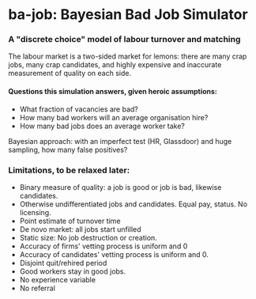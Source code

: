# ba-job: Bayesian Bad Job Simulator

### A "discrete choice" model of labour turnover and matching


The labour market is a two-sided market for lemons: there are many crap jobs, many crap candidates, and highly expensive and inaccurate measurement of quality on each side.


#### Questions this simulation answers, given heroic assumptions:

* 	What fraction of vacancies are bad?
* 	How many bad workers will an average organisation hire? 
*	How many bad jobs does an average worker take?

Bayesian approach: with an imperfect test (HR, Glassdoor) and huge sampling, how many false positives?


###   Limitations, to be relaxed later:
* 	Binary measure of quality: a job is good or job is bad, likewise candidates.
* 	Otherwise undifferentiated jobs and candidates. Equal pay, status. No licensing.
* 	Point estimate of turnover time
*	De novo market: all jobs start unfilled
*	Static size: No job destruction or creation.
*	Accuracy of firms' vetting process is uniform and 0
*	Accuracy of candidates' vetting process is uniform and 0.
*	Disjoint quit/rehired period
*	Good workers stay in good jobs.
* 	No experience variable
*	No referral

